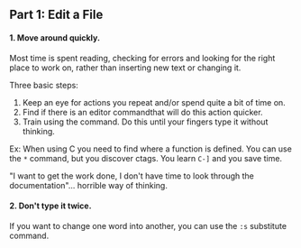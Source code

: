 
## Part 1: Edit a File

#### 1. Move around quickly.

Most time is spent reading, checking for errors and looking for the right place to work on, rather than inserting new text or changing it.

Three basic steps:

1. Keep an eye for actions you repeat and/or spend quite a bit of time on.
2. Find if there is an editor commandthat will do this action quicker.
3. Train using the command. Do this until your fingers type it without thinking.

Ex: When using C you need to find where a function is defined. You can use the `*` command, but you discover ctags. You learn `C-]` and you save time.

"I want to get the work done, I don't have time to look through the documentation"... horrible way of thinking.

#### 2. Don't type it twice.

If you want to change one word into another, you can use the `:s` substitute command. 



